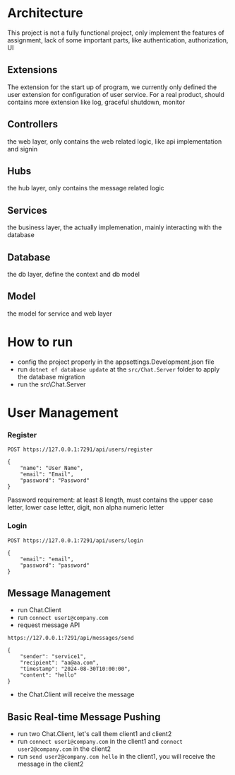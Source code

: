 # Architecture

This project is not a fully functional project, only implement the features of assignment, lack of some important parts, like authentication, authorization, UI

## Extensions

The extension for the  start up of program, we currently only defined the user extension for configuration of user service.
For a real product, should contains more extension like log, graceful shutdown, monitor

## Controllers

the web layer, only contains the web related logic, like api implementation and signin

## Hubs

the hub layer, only contains the message related logic

## Services

the business layer, the actually implemenation, mainly interacting with the database

## Database

the db layer, define the context and db model

## Model

the model for service and web layer

# How to run

+ config the project properly in the appsettings.Development.json file
+ run `dotnet ef database update` at the `src/Chat.Server` folder to apply the database migration
+ run the src\Chat.Server

# User Management

### Register

```
POST https://127.0.0.1:7291/api/users/register

{
    "name": "User Name",
    "email": "Email",
    "password": "Password"
}
```

Password requirement: at least 8 length, must contains the upper case letter, lower case letter, digit, non alpha numeric letter

### Login

```
POST https://127.0.0.1:7291/api/users/login

{
    "email": "email",
    "password": "password"
}
```

## Message Management 

+ run Chat.Client
+ run `connect user1@company.com`
+ request message API

```
https://127.0.0.1:7291/api/messages/send

{
    "sender": "service1",
    "recipient": "aa@aa.com",
    "timestamp": "2024-08-30T10:00:00",
    "content": "hello"
}
```

+ the Chat.Client will receive the message

## Basic Real-time Message Pushing

+ run two Chat.Client, let's call them client1 and client2
+ run `connect user1@company.com` in the client1 and `connect user2@company.com` in the client2
+ run `send user2@company.com hello` in the client1, you will receive the message in the client2

